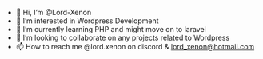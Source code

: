 - 👋 Hi, I’m @Lord-Xenon
- 👀 I’m interested in Wordpress Development
- 🌱 I’m currently learning PHP and might move on to laravel
- 💞️ I’m looking to collaborate on any projects related to Wordpress
- 📫 How to reach me @lord.xenon on discord & lord_xenon@hotmail.com
<!---
Lord-Xenon/Lord-Xenon is a ✨ special ✨ repository because its `README.md` (this file) appears on your GitHub profile.
You can click the Preview link to take a look at your changes.
--->
